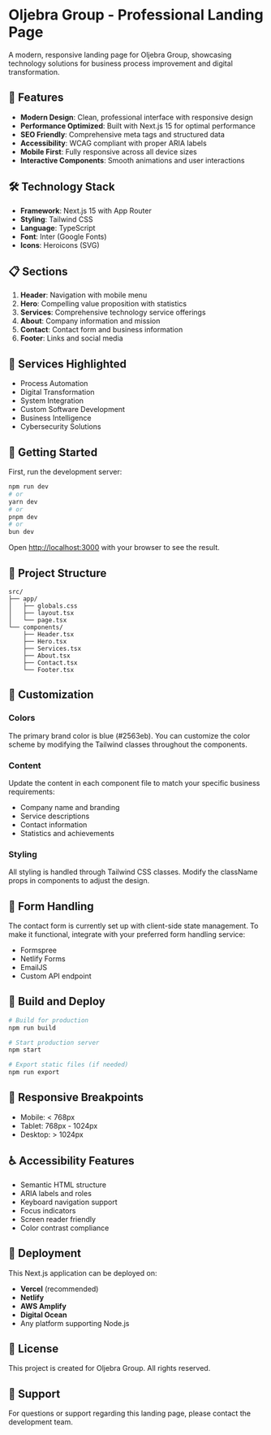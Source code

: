 # Oljebra Group - Professional Landing Page

A modern, responsive landing page for Oljebra Group, showcasing technology solutions for business process improvement and digital transformation.

## 🚀 Features

- **Modern Design**: Clean, professional interface with responsive design
- **Performance Optimized**: Built with Next.js 15 for optimal performance
- **SEO Friendly**: Comprehensive meta tags and structured data
- **Accessibility**: WCAG compliant with proper ARIA labels
- **Mobile First**: Fully responsive across all device sizes
- **Interactive Components**: Smooth animations and user interactions

## 🛠️ Technology Stack

- **Framework**: Next.js 15 with App Router
- **Styling**: Tailwind CSS
- **Language**: TypeScript
- **Font**: Inter (Google Fonts)
- **Icons**: Heroicons (SVG)

## 📋 Sections

1. **Header**: Navigation with mobile menu
2. **Hero**: Compelling value proposition with statistics
3. **Services**: Comprehensive technology service offerings
4. **About**: Company information and mission
5. **Contact**: Contact form and business information
6. **Footer**: Links and social media

## 🎯 Services Highlighted

- Process Automation
- Digital Transformation
- System Integration
- Custom Software Development
- Business Intelligence
- Cybersecurity Solutions

## 🚀 Getting Started

First, run the development server:

```bash
npm run dev
# or
yarn dev
# or
pnpm dev
# or
bun dev
```

Open [http://localhost:3000](http://localhost:3000) with your browser to see the result.

## 📁 Project Structure

```
src/
├── app/
│   ├── globals.css
│   ├── layout.tsx
│   └── page.tsx
└── components/
    ├── Header.tsx
    ├── Hero.tsx
    ├── Services.tsx
    ├── About.tsx
    ├── Contact.tsx
    └── Footer.tsx
```

## 🎨 Customization

### Colors

The primary brand color is blue (#2563eb). You can customize the color scheme by modifying the Tailwind classes throughout the components.

### Content

Update the content in each component file to match your specific business requirements:

- Company name and branding
- Service descriptions
- Contact information
- Statistics and achievements

### Styling

All styling is handled through Tailwind CSS classes. Modify the className props in components to adjust the design.

## 📝 Form Handling

The contact form is currently set up with client-side state management. To make it functional, integrate with your preferred form handling service:

- Formspree
- Netlify Forms
- EmailJS
- Custom API endpoint

## 🔧 Build and Deploy

```bash
# Build for production
npm run build

# Start production server
npm start

# Export static files (if needed)
npm run export
```

## 📱 Responsive Breakpoints

- Mobile: < 768px
- Tablet: 768px - 1024px
- Desktop: > 1024px

## ♿ Accessibility Features

- Semantic HTML structure
- ARIA labels and roles
- Keyboard navigation support
- Focus indicators
- Screen reader friendly
- Color contrast compliance

## 🚀 Deployment

This Next.js application can be deployed on:

- **Vercel** (recommended)
- **Netlify**
- **AWS Amplify**
- **Digital Ocean**
- Any platform supporting Node.js

## 📄 License

This project is created for Oljebra Group. All rights reserved.

## 🤝 Support

For questions or support regarding this landing page, please contact the development team.
